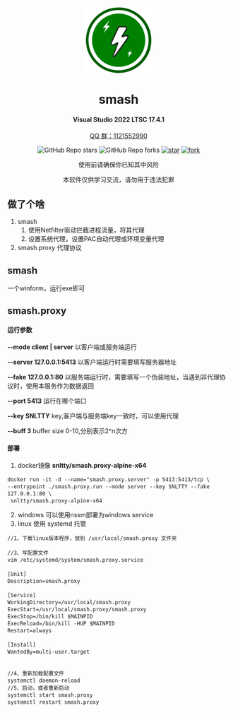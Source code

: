 <div align="center">
<p><img src="smash/public/icon.png" height="150"></p> 

# smash
#### Visual Studio 2022 LTSC 17.4.1
<a href="https://jq.qq.com/?_wv=1027&k=ucoIVfz4" target="_blank">QQ 群：1121552990</a>

![GitHub Repo stars](https://img.shields.io/github/stars/snltty/smash?style=social)
![GitHub Repo forks](https://img.shields.io/github/forks/snltty/smash?style=social)
[![star](https://gitee.com/snltty/smash/badge/star.svg?theme=dark)](https://gitee.com/snltty/smash/stargazers)
[![fork](https://gitee.com/snltty/smash/badge/fork.svg?theme=dark)](https://gitee.com/snltty/smash/members)

使用前请确保你已知其中风险

本软件仅供学习交流，请勿用于违法犯罪

</div>

## 做了个啥
1. smash
    1. 使用Netfilter驱动拦截进程流量，将其代理
    2. 设置系统代理，设置PAC自动代理或环境变量代理
2. smash.proxy 代理协议

## smash
一个winform，运行exe即可

## smash.proxy
#### 运行参数

**--mode client | server** 以客户端或服务端运行

**--server 127.0.0.1:5413** 以客户端运行时需要填写服务器地址

**--fake 127.0.0.1:80** 以服务端运行时，需要填写一个伪装地址，当遇到非代理协议时，使用本服务作为数据返回

**--port 5413** 运行在哪个端口

**--key SNLTTY** key,客户端与服务端key一致时，可以使用代理

**--buff 3** buffer size 0-10,分别表示2^n次方

#### 部署
1. docker镜像 **snltty/smash.proxy-alpine-x64**
```
docker run -it -d --name="smash.proxy.server" -p 5413:5413/tcp \
--entrypoint ./smash.proxy.run --mode server --key SNLTTY --fake 127.0.0.1:80 \
 snltty/smash.proxy-alpine-x64 
```
2. windows 可以使用nssm部署为windows service
2. linux 使用 systemd 托管
```
//1、下载linux版本程序，放到 /usr/local/smash.proxy 文件夹

//3、写配置文件
vim /etc/systemd/system/smash.proxy.service

[Unit]
Description=smash.proxy

[Service]
WorkingDirectory=/usr/local/smash.proxy
ExecStart=/usr/local/smash.proxy/smash.proxy
ExecStop=/bin/kill $MAINPID
ExecReload=/bin/kill -HUP $MAINPID
Restart=always

[Install]
WantedBy=multi-user.target


//4、重新加载配置文件
systemctl daemon-reload
//5、启动，或者重新启动
systemctl start smash.proxy
systemctl restart smash.proxy
```
